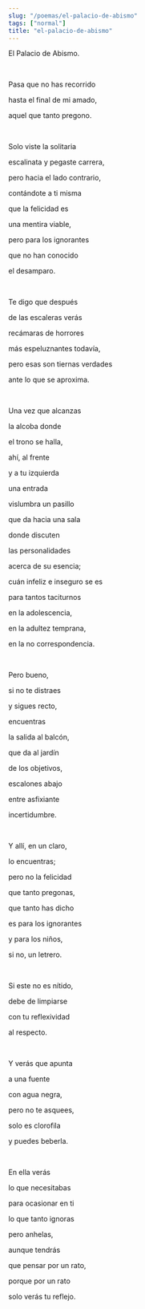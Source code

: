 ```yaml
---
slug: "/poemas/el-palacio-de-abismo"
tags: ["normal"]
title: "el-palacio-de-abismo"
---
```

El Palacio de Abismo.

&nbsp;

Pasa que no has recorrido

hasta el final de mi amado,

aquel que tanto pregono.

&nbsp;

Solo viste la solitaria

escalinata y pegaste carrera,

pero hacia el lado contrario,

contándote a ti misma

que la felicidad es

una mentira viable,

pero para los ignorantes

que no han conocido

el desamparo.

&nbsp;

Te digo que después

de las escaleras verás

recámaras de horrores

más espeluznantes todavía,

pero esas son tiernas verdades

ante lo que se aproxima.

&nbsp;

Una vez que alcanzas

la alcoba donde

el trono se halla,

ahí, al frente

y a tu izquierda

una entrada

vislumbra un pasillo

que da hacia una sala

donde discuten

las personalidades

acerca de su esencia;

cuán infeliz e inseguro se es

para tantos taciturnos

en la adolescencia,

en la adultez temprana,

en la no correspondencia.

&nbsp;

Pero bueno,

si no te distraes

y sigues recto,

encuentras

la salida al balcón,

que da al jardín

de los objetivos,

escalones abajo

entre asfixiante

incertidumbre.

&nbsp;

Y allí, en un claro,

lo encuentras;

pero no la felicidad

que tanto pregonas,

que tanto has dicho

es para los ignorantes

y para los niños,

si no, un letrero.

&nbsp;

Si este no es nítido,

debe de limpiarse

con tu reflexividad

al respecto.

&nbsp;

Y verás que apunta

a una fuente

con agua negra,

pero no te asquees,

solo es clorofila

y puedes beberla.

&nbsp;

En ella verás

lo que necesitabas

para ocasionar en ti

lo que tanto ignoras

pero anhelas,

aunque tendrás

que pensar por un rato,

porque por un rato

solo verás tu reflejo.